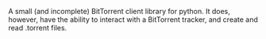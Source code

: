A small (and incomplete) BitTorrent client library for python.  It does, however, have the ability to interact with a BitTorrent tracker, and create and read .torrent files.
